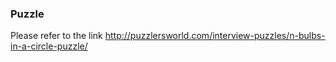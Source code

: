 ### Puzzle 

Please refer to the link 
http://puzzlersworld.com/interview-puzzles/n-bulbs-in-a-circle-puzzle/
